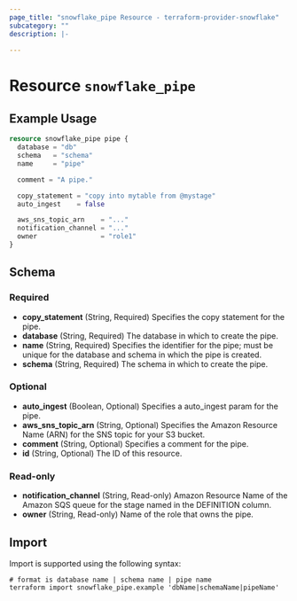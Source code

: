 ```yaml
---
page_title: "snowflake_pipe Resource - terraform-provider-snowflake"
subcategory: ""
description: |-
  
---
```


# Resource `snowflake_pipe`



## Example Usage

```terraform
resource snowflake_pipe pipe {
  database = "db"
  schema   = "schema"
  name     = "pipe"

  comment = "A pipe."

  copy_statement = "copy into mytable from @mystage"
  auto_ingest    = false

  aws_sns_topic_arn    = "..."
  notification_channel = "..."
  owner                = "role1"
}
```

## Schema

### Required

- **copy_statement** (String, Required) Specifies the copy statement for the pipe.
- **database** (String, Required) The database in which to create the pipe.
- **name** (String, Required) Specifies the identifier for the pipe; must be unique for the database and schema in which the pipe is created.
- **schema** (String, Required) The schema in which to create the pipe.

### Optional

- **auto_ingest** (Boolean, Optional) Specifies a auto_ingest param for the pipe.
- **aws_sns_topic_arn** (String, Optional) Specifies the Amazon Resource Name (ARN) for the SNS topic for your S3 bucket.
- **comment** (String, Optional) Specifies a comment for the pipe.
- **id** (String, Optional) The ID of this resource.

### Read-only

- **notification_channel** (String, Read-only) Amazon Resource Name of the Amazon SQS queue for the stage named in the DEFINITION column.
- **owner** (String, Read-only) Name of the role that owns the pipe.

## Import

Import is supported using the following syntax:

```shell
# format is database name | schema name | pipe name
terraform import snowflake_pipe.example 'dbName|schemaName|pipeName'
```
